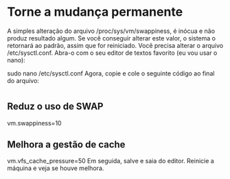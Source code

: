 # Torne a mudança permanente

A simples alteração do arquivo /proc/sys/vm/swappiness, é inócua e não produz resultado algum.
Se você conseguir alterar este valor, o sistema o retornará ao padrão, assim que for reiniciado.
Você precisa alterar o arquivo /etc/sysctl.conf.
Abra-o com o seu editor de textos favorito (eu vou usar o nano):

sudo nano /etc/sysctl.conf
Agora, copie e cole o seguinte código ao final do arquivo:

#
## Reduz o uso de SWAP
vm.swappiness=10
## Melhora a gestão de cache
vm.vfs_cache_pressure=50
Em seguida, salve e saia do editor.
Reinicie a máquina e veja se houve melhora.
